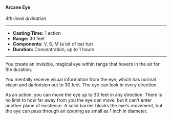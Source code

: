 #### Arcane Eye
*4th-level divination*
___
- **Casting Time:** 1 action
- **Range:** 30 feet
- **Components:** V, S, M (a bit of bat fur)
- **Duration:** Concentration, up to 1 hours
___
You create an invisible, magical eye within range that hovers in the air for the duration.

You mentally receive visual information from the eye, which has normal vision and darkvision out to 30 feet. The eye can look in every direction.

As an action, you can move the eye up to 30 feet in any direction. There is no limit to how far away from you the eye can move, but it can't enter another plane of existence. A solid barrier blocks the eye's movement, but the eye can pass through an opening as small as 1 inch in diameter.